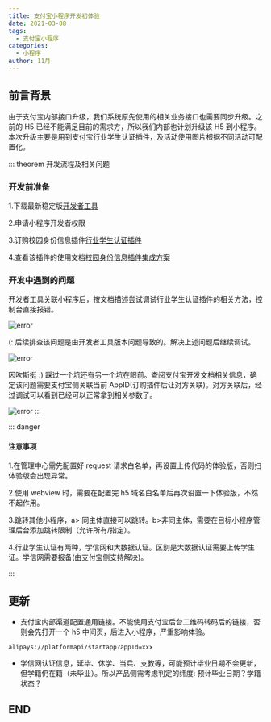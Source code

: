 ```yaml
---
title: 支付宝小程序开发初体验
date: 2021-03-08
tags:
  - 支付宝小程序
categories:
  - 小程序
author: 11月
---
```


<Boxx type="tip" title="佚名" content="勇敢不是不害怕，而是害怕的时候你还能坚持去做" />

## 前言背景

由于支付宝内部接口升级，我们系统原先使用的相关业务接口也需要同步升级。之前的 H5 已经不能满足目前的需求方，所以我们内部也计划升级该 H5 到小程序。本次升级主要是用到支付宝行业学生认证插件，及活动使用图片根据不同活动可配置化。

::: theorem 开发流程及相关问题

### 开发前准备

1.下载最新稳定版[开发者工具](https://render.alipay.com/p/f/fd-jwq8nu2a/pages/home/index.html)

2.申请小程序开发者权限

3.订购校园身份信息插件[行业学生认证插件](https://nengli.alipay.com/abilityprod/detail?abilityCode=PL002020080500013334)

4.查看该插件的使用文档[校园身份信息插件集成方案](https://opendocs.alipay.com/pre-open/01ekr0)

### 开发中遇到的问题

开发者工具关联小程序后，按文档描述尝试调试行业学生认证插件的相关方法，控制台直接报错。

![error](https://cyi113.oss-cn-shanghai.aliyuncs.com/ali/error03101.png)

(: 后续排查该问题是由开发者工具版本问题导致的。解决上述问题后继续调试。

![error](https://cyi113.oss-cn-shanghai.aliyuncs.com/ali/error03103.png)

因吹斯挺 :) 踩过一个坑还有另一个坑在眼前。查阅支付宝开发文档相关信息，确定该问题需要支付宝侧关联当前 AppID(订购插件后让对方关联)。对方关联后，经过调试可以看到已经可以正常拿到相关参数了。

![error](https://cyi113.oss-cn-shanghai.aliyuncs.com/ali/error03102.png)
:::

::: danger

#### 注意事项

1.在管理中心需先配置好 request 请求白名单，再设置上传代码的体验版，否则扫体验版会出现异常。

2.使用 webview 时，需要在配置完 h5 域名白名单后再次设置一下体验版，不然不起作用。

3.跳转其他小程序，a> 同主体直接可以跳转。b>非同主体，需要在目标小程序管理后台添加跳转限制（允许所有/指定）。

4.行业学生认证有两种，学信网和大数据认证。区别是大数据认证需要上传学生证。学信网需要报备(由支付宝侧支持解决)。

:::

## 更新

- 支付宝内部渠道配置通用链接。不能使用支付宝后台二维码转码后的链接，否则会先打开一个 h5 中间页，后进入小程序，严重影响体验。

```
alipays://platformapi/startapp?appId=xxx
```

- 学信网认证信息，延毕、休学、当兵、支教等，可能预计毕业日期不会更新，但学籍仍在籍（未毕业）。所以产品侧需考虑判定的纬度: 预计毕业日期？学籍状态？

## END
